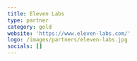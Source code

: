 ```yaml
---
title: Eleven Labs
type: partner
category: gold
website: 'https://www.eleven-labs.com/'
logo: /images/partners/eleven-labs.jpg
socials: []
---
```

